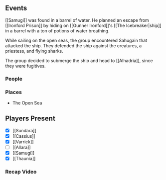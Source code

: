 ## Events
[[Samugi]] was found in a barrel of water. He planned an escape from [[Ironford Prison]] by hiding on [[Gunner Ironford]]'s [[The Icebreaker|ship]] in a barrel with a ton of potions of water breathing.

While sailing on the open seas, the group encountered Sahugain that attacked the ship. They defended the ship against the creatures, a priestess, and flying sharks.

The group decided to submerge the ship and head to [[Alhadria]], since they were fugitives. 

### People


### Places 
- The Open Sea

## Players Present
- [x] [[Sundara]] 
- [x] [[Cassius]] 
- [x] [[Varrick]] 
- [ ] [[Allara]] 
- [x] [[Samugi]] 
- [x] [[Thaunia]]

### Recap Video

